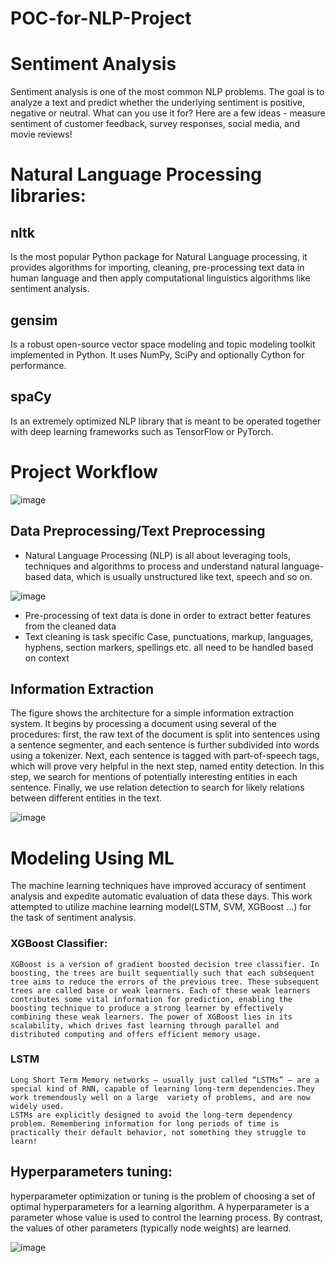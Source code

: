 # POC-for-NLP-Project

# Sentiment Analysis
Sentiment analysis is one of the most common NLP problems. The goal is to analyze a text and predict whether the underlying sentiment is positive, negative or neutral. What can you use it for? Here are a few ideas - measure sentiment of customer feedback, survey responses, social media, and movie reviews!

# Natural Language Processing libraries:

## nltk 
  Is the most popular Python package for Natural Language processing, it provides algorithms for importing, cleaning, pre-processing text data in human language and then apply computational linguistics algorithms like sentiment analysis.
## gensim 
  Is a robust open-source vector space modeling and topic modeling toolkit implemented in Python. It uses NumPy, SciPy and optionally Cython for performance.
## spaCy 
  Is an extremely optimized NLP library that is meant to be operated together with deep learning frameworks such as TensorFlow or PyTorch.
  
# Project Workflow

![image](https://user-images.githubusercontent.com/28219393/89193559-0e519c80-d59e-11ea-817f-de19b5c148aa.png)


## Data Preprocessing/Text Preprocessing
- Natural Language Processing (NLP) is all about leveraging tools, techniques and algorithms to process and understand natural language-based data, which is usually unstructured like text, speech and so on.

![image](https://user-images.githubusercontent.com/28219393/89193845-7acc9b80-d59e-11ea-85f9-2f2d0d49c2b2.png)


- Pre-processing of text data is done in order to extract better features from the cleaned data
- Text cleaning is task specific
    Case, punctuations, markup, languages, hyphens, section markers, spellings etc. all need to be handled based on context
    
 ## Information Extraction

The figure shows the architecture for a simple information extraction system. It begins by processing a document using several of the procedures: first, the raw text of the document is split into sentences using a sentence segmenter, and each sentence is further subdivided into words using a tokenizer. Next, each sentence is tagged with part-of-speech tags, which will prove very helpful in the next step, named entity detection. In this step, we search for mentions of potentially interesting entities in each sentence. Finally, we use relation detection to search for likely relations between different entities in the text.

![image](https://user-images.githubusercontent.com/28219393/89194626-853b6500-d59f-11ea-9631-4aab895d01b4.png)

# Modeling Using ML

The machine learning techniques have improved accuracy of sentiment analysis and expedite automatic evaluation of data these days. This work attempted to utilize machine learning model(LSTM, SVM, XGBoost ...) for the task of sentiment analysis.

  ### XGBoost Classifier:
    XGBoost is a version of gradient boosted decision tree classifier. In boosting, the trees are built sequentially such that each subsequent tree aims to reduce the errors of the previous tree. These subsequent trees are called base or weak learners. Each of these weak learners contributes some vital information for prediction, enabling the boosting technique to produce a strong learner by effectively combining these weak learners. The power of XGBoost lies in its scalability, which drives fast learning through parallel and distributed computing and offers efficient memory usage.
  ### LSTM
    Long Short Term Memory networks – usually just called “LSTMs” – are a special kind of RNN, capable of learning long-term dependencies.They work tremendously well on a large  variety of problems, and are now widely used.
    LSTMs are explicitly designed to avoid the long-term dependency problem. Remembering information for long periods of time is practically their default behavior, not something they struggle to learn!
  
## Hyperparameters tuning:
hyperparameter optimization or tuning is the problem of choosing a set of optimal hyperparameters for a learning algorithm. A hyperparameter is a parameter whose value is used to control the learning process. By contrast, the values of other parameters (typically node weights) are learned.

![image](https://user-images.githubusercontent.com/28219393/89199936-3b567d00-d5a7-11ea-8295-40398c2bd7fb.png)





